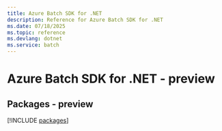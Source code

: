 ```yaml
---
title: Azure Batch SDK for .NET
description: Reference for Azure Batch SDK for .NET
ms.date: 07/18/2025
ms.topic: reference
ms.devlang: dotnet
ms.service: batch
---
```

# Azure Batch SDK for .NET - preview
## Packages - preview
[!INCLUDE [packages](batch-index.md)]